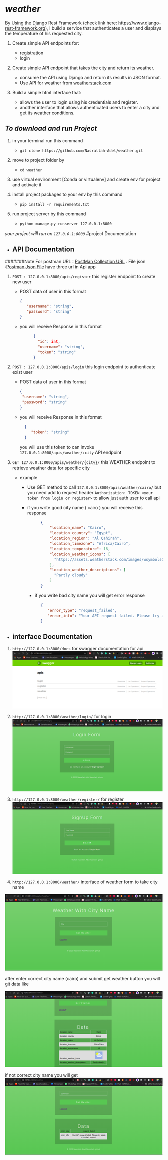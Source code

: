 # *weather*
By Using the Django Rest Framework (check link here: https://www.django-rest-framework.org), I build a service that
 authenticates a user and displays the temperature of his requested city.
1. Create simple API endpoints for:
    - registration
    - login

2. Create simple API endpoint that takes the city and return its weather.
    - consume the API using Django and return its results in JSON format.
    - Use API for weather from [weatherstack.com](weatherstack)
    
3. Build a simple html interface that:
    - allows the user to login using his credentials and register.
    - another interface that allows authenticated users to enter a city and get its weather conditions. 

## *To download and run Project*

1. in your terminal run this command
   - ``git clone https://github.com/Nasrallah-Adel/weather.git``
2. move to project folder by 
   - ``cd weather``
3. use virtual environment [Conda or virtualenv] and create env for project and activate it
4. install project packages to your env by this command

   - ``pip install -r requirements.txt``
5. run project server by this command
   - ``python manage.py runserver 127.0.0.1:8000``

*your project will run on ``127.0.0.1:8000``*
#project Documentation
  - ## API Documentation
  #######Note For postman URL : [PostMan Collection URL](https://www.getpostman.com/collections/5fd6aa6843677e8ffaea) . File json :[Postman Json File]()
 have three url in Api app 
1. ``POST : 127.0.0.1:8000/apis/register`` this register endpoint to create new user 

     - POST data of user in this format 
        ```json
        {  
           "username": "string",
           "password": "string"
        }
        ````
     - you will receive Response in this format
       ```json
             {
               "id": int,
               "username": "string",
               "token": "string"
             }
       ```
2. ``POST : 127.0.0.1:8000/apis/login`` this login endpoint to authenticate exist user 

     - POST data of user in this format 
          ```json
         {  
           "username": "string",
           "password": "string"
         }
         ````
     - you will receive Response in this format
       ```json
         {
            "token": "string"
         }
       ```
       you will use this token to can invoke ``127.0.0.1:8000/apis/weather/:city`` API endpoint
       
3. ``GET 127.0.0.1:8000/apis/weather/{city}/`` this WEATHER endpoint to retrieve weather data for specific city 
    
     - example
     
       - Use GET method to call ``127.0.0.1:8000/apis/weather/cairo/`` but you need add to request header
        ``Authorization: TOKEN <your token from login or register>`` to allow just auth user to call api
        - if you write good city name ( cairo ) you will receive this response
            ```json
                  {
                      "location_name": "Cairo",
                      "location_country": "Egypt",
                      "location_region": "Al Qahirah",
                      "location_timezone": "Africa/Cairo",
                      "location_temperature": 16,
                      "location_weather_icons": [
                        "https://assets.weatherstack.com/images/wsymbols01_png_64/wsymbol_0002_sunny_intervals.png"
                      ],
                      "location_weather_descriptions": [
                        "Partly cloudy"
                      ]
                  }
            ```
         
            - if you write bad city name you will get error response
            ```json
                  {
                     "error_type": "request_failed",
                     "error_info": "Your API request failed. Please try again or contact support."
                  } 
            ```
          
  - ## interface Documentation
  
  1. ```http://127.0.0.1:8000/docs``` for swagger documentation for api
  ![swagger](docs/1.png)
  
  2. ```http://127.0.0.1:8000/weather/login/``` for login
  ![swagger](docs/2.png)
  
  3. ```http://127.0.0.1:8000/weather/register/``` for register
  ![swagger](docs/3.png)
  
  4. ```http://127.0.0.1:8000/weather/``` interface of weather form to take city name
  
  ![swagger](docs/4.png)
  
  after enter correct city name (cairo) and submit get weather button you will git data like 
  
  ![swagger](docs/5.png)
  
  if not correct city name you will get 
   ![swagger](docs/6.png)
   
    
